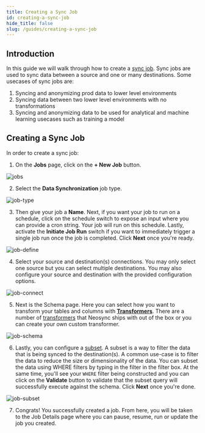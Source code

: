 ```yaml
---
title: Creating a Sync Job
id: creating-a-sync-job
hide_title: false
slug: /guides/creating-a-sync-job
---
```


## Introduction

In this guide we will walk through how to create a [sync job](/core-concepts#jobs). Sync jobs are used to sync data between a source and one or many destinations. Some usecases of sync jobs are:

1. Syncing and anonymizing prod data to lower level environments
2. Syncing data between two lower level environments with no transformations
3. Syncing and anonymizing data to be used for analytical and machine learning usecases such as training a model

## Creating a Sync Job

In order to create a sync job:

1. On the **Jobs** page, click on the **+ New Job** button.

![jobs](https://assets.nucleuscloud.com/neosync/docs/jobs-page.png)

2. Select the **Data Synchronization** job type.

![job-type](https://assets.nucleuscloud.com/neosync/docs/job-type.png)

3. Then give your job a **Name**. Next, if you want your job to run on a schedule, click on the schedule switch to expose an input where you can provide a cron string. Your job will run on this schedule. Lastly, activate the **Initiate Job Run** switch if you want to immediately trigger a single job run once the job is completed. Click **Next** once you're ready.

![job-define](https://assets.nucleuscloud.com/neosync/docs/new-sync-job-definition.png)

4. Select your source and destination(s) connections. You may only select one source but you can select multiple destinations. You may also configure your source and destination with the provided configuration options.

![job-connect](https://assets.nucleuscloud.com/neosync/docs/new-sync-job-connections.png)

5. Next is the Schema page. Here you can select how you want to transform your tables and columns with [**Transformers**](/core-concepts#transformers). There are a number of [transformers](/transformers/system) that Neosync ships with out of the box or you can create your own custom transformer.

![job-schema](https://assets.nucleuscloud.com/neosync/docs/new-job-sync-schema.png)

6. Lastly, you can configure a [subset](/core-concepts#subset). A subset is a way to filter the data that is being synced to the destination(s). A common use-case is to filter the data to reduce the size or dimensionality of the data. You can subset the data using WHERE filters by typing in the filter in the filter box. At the same time, you'll see your `WHERE` filter being constructed and you can click on the **Validate** button to validate that the subset query will successfully execute against the schema. Click **Next** once you're done.

![job-subset](https://assets.nucleuscloud.com/neosync/docs/new-sync-job-subset.png)

7. Congrats! You successfully created a job. From here, you will be taken to the Job Details page where you can pause, resume, run or update the job you created.
